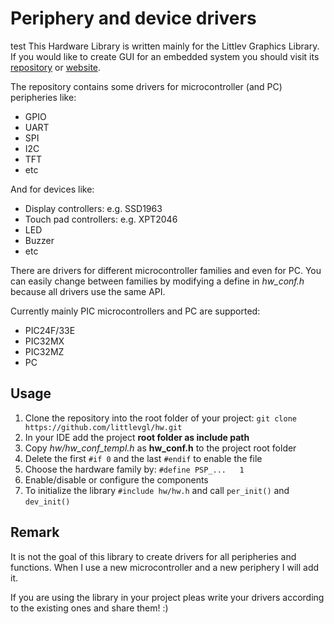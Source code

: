 # Periphery and device drivers
test
This Hardware Library is written mainly for the Littlev Graphics Library. If you would like to create GUI for an embedded system you should visit its [repository](https://github.com/littlevgl/lvgl) or [website](http://www.gl.littlev.hu).

The repository contains some drivers for microcontroller (and PC) peripheries like:
* GPIO
* UART
* SPI
* I2C
* TFT
* etc

And for devices like:
* Display controllers: e.g. SSD1963
* Touch pad controllers: e.g. XPT2046
* LED
* Buzzer
* etc

There are drivers for different microcontroller families and even for PC. You can easily change between families by modifying a define in *hw_conf.h*
because all drivers use the same API.

Currently mainly PIC microcontrollers and PC are supported:
* PIC24F/33E
* PIC32MX
* PIC32MZ
* PC

## Usage
1. Clone the repository into the root folder of your project: `git clone https://github.com/littlevgl/hw.git`
2. In your IDE add the project **root folder as include path**
3. Copy *hw/hw_conf_templ.h* as **hw_conf.h** to the project root folder
4. Delete the first `#if 0` and the last `#endif` to enable the file
5. Choose the hardware family by: `#define PSP_...   1`
6. Enable/disable or configure the components
7. To initialize the library `#include hw/hw.h` and call `per_init()` and `dev_init()`

## Remark
It is not the goal of this library to create drivers for all peripheries and functions. 
When I use a new microcontroller and a new periphery I will add it. 

If you are using the library in your project pleas write your drivers according to the existing ones and share them! :)
